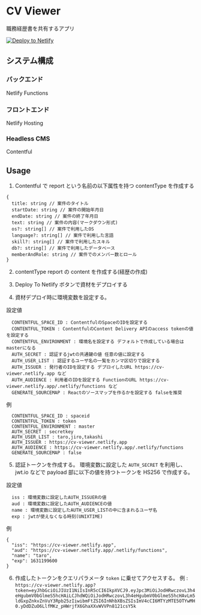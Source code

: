 # CV Viewer

職務経歴書を共有するアプリ

<a href="https://app.netlify.com/start/deploy?repository=https://github.com/7tsuno/cv-viewer">
<img src="https://www.netlify.com/img/deploy/button.svg" title="Deploy to Netlify">
</a>  


## システム構成

### バックエンド

Netlify Functions

### フロントエンド

Netlify Hosting

### Headless CMS

Contentful

## Usage

1. Contentful で report という名前の以下属性を持つ contentType を作成する

```
{
  title: string // 案件のタイトル
  startDate: string // 案件の開始年月日
  endDate: string // 案件の終了年月日
  text: string // 案件の内容(マークダウン形式)
  os?: string[] // 案件で利用したOS
  language?: string[] // 案件で利用した言語
  skill?: string[] // 案件で利用したスキル
  db?: string[] // 案件で利用したデータベース
  memberAndRole: string // 案件でのメンバー数とロール
}

```

2. contentType report の content を作成する(経歴の作成)
3. Deploy To Netlify ボタンで資材をデプロイする

4. 資材デプロイ時に環境変数を設定する。

設定値

```
  CONTENTFUL_SPACE_ID : ContentfulのSpaceのIDを設定する
  CONTENTFUL_TOKEN : ContentfulのContent Delivery APIのaccess tokenの値を設定する
  CONTENTFUL_ENVIRONMENT : 環境名を設定する デフォルトで作成している場合はmasterになる
  AUTH_SECRET : 認証するjwtの共通鍵の値 任意の値に設定する
  AUTH_USER_LIST : 認証するユーザ名の一覧をカンマ区切りで設定する
  AUTH_ISSUER : 発行者のIDを設定する デプロイしたURL https://cv-viewer.netlify.app など
  AUTH_AUDIENCE : 利用者のIDを設定する FunctionのURL https://cv-viewer.netlify.app/.netlify/functions など
  GENERATE_SOURCEMAP : Reactのソースマップを作るかを設定する falseを推奨
```

例

```
  CONTENTFUL_SPACE_ID : spaceid
  CONTENTFUL_TOKEN : token
  CONTENTFUL_ENVIRONMENT : master
  AUTH_SECRET : secretkey
  AUTH_USER_LIST : taro,jiro,takashi
  AUTH_ISSUER : https://cv-viewer.netlify.app
  AUTH_AUDIENCE : https://cv-viewer.netlify.app/.netlify/functions
  GENERATE_SOURCEMAP : false
```

5. 認証トークンを作成する。 環境変数に設定した `AUTH_SECRET` を利用し、 jwt.io などで payload 部に以下の値を持つトークンを HS256 で作成する。

設定値

```
  iss : 環境変数に設定したAUTH_ISSUERの値
  aud : 環境変数に設定したAUTH_AUDIENCEの値
  name : 環境変数に設定したAUTH_USER_LISTの中に含まれるユーザ名
  exp : jwtが使えなくなる時刻(UNIXTIME)
```

例

```
{
  "iss": "https://cv-viewer.netlify.app",
  "aud": "https://cv-viewer.netlify.app/.netlify/functions",
  "name": "taro",
  "exp": 1631199600
}
```

6. 作成したトークンをクエリパラメータ `token` に乗せてアクセスする。 例 : `https://cv-viewer.netlify.app?token=eyJhbGciOiJIUzI1NiIsInR5cCI6IkpXVCJ9.eyJpc3MiOiJodHRwczovL3h4eHgubmV0bGlmeS5hcHAiLCJhdWQiOiJodHRwczovL3h4eHgubmV0bGlmeS5hcHAvLm5ldGxpZnkvZnVuY3Rpb25zIiwibmFtZSI6InNhbXBsZSIsImV4cCI6MTYzMTE5OTYwMH0.yDdDZuO6LlfMKz_pHWrjfX6GhaXXvWVVPn8121csY5k`
